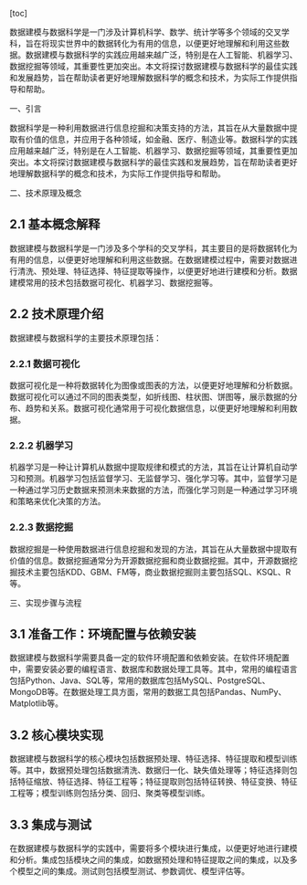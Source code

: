 
[toc]                    
                
                
数据建模与数据科学是一门涉及计算机科学、数学、统计学等多个领域的交叉学科，旨在将现实世界中的数据转化为有用的信息，以便更好地理解和利用这些数据。数据建模与数据科学的实践应用越来越广泛，特别是在人工智能、机器学习、数据挖掘等领域，其重要性更加突出。本文将探讨数据建模与数据科学的最佳实践和发展趋势，旨在帮助读者更好地理解数据科学的概念和技术，为实际工作提供指导和帮助。

一、引言

数据科学是一种利用数据进行信息挖掘和决策支持的方法，其旨在从大量数据中提取有价值的信息，并应用于各种领域，如金融、医疗、制造业等。数据科学的实践应用越来越广泛，特别是在人工智能、机器学习、数据挖掘等领域，其重要性更加突出。本文将探讨数据建模与数据科学的最佳实践和发展趋势，旨在帮助读者更好地理解数据科学的概念和技术，为实际工作提供指导和帮助。

二、技术原理及概念

## 2.1 基本概念解释

数据建模与数据科学是一门涉及多个学科的交叉学科，其主要目的是将数据转化为有用的信息，以便更好地理解和利用这些数据。在数据建模过程中，需要对数据进行清洗、预处理、特征选择、特征提取等操作，以便更好地进行建模和分析。数据建模常用的技术包括数据可视化、机器学习、数据挖掘等。

## 2.2 技术原理介绍

数据建模与数据科学的主要技术原理包括：

### 2.2.1 数据可视化

数据可视化是一种将数据转化为图像或图表的方法，以便更好地理解和分析数据。数据可视化可以通过不同的图表类型，如折线图、柱状图、饼图等，展示数据的分布、趋势和关系。数据可视化通常用于可视化数据信息，以便更好地理解和利用数据。

### 2.2.2 机器学习

机器学习是一种让计算机从数据中提取规律和模式的方法，其旨在让计算机自动学习和预测。机器学习包括监督学习、无监督学习、强化学习等。其中，监督学习是一种通过学习历史数据来预测未来数据的方法，而强化学习则是一种通过学习环境和策略来优化决策的方法。

### 2.2.3 数据挖掘

数据挖掘是一种使用数据进行信息挖掘和发现的方法，其旨在从大量数据中提取有价值的信息。数据挖掘通常分为开源数据挖掘和商业数据挖掘。其中，开源数据挖掘技术主要包括KDD、GBM、FM等，商业数据挖掘则主要包括SQL、KSQL、R等。

三、实现步骤与流程

## 3.1 准备工作：环境配置与依赖安装

数据建模与数据科学需要具备一定的软件环境配置和依赖安装。在软件环境配置中，需要安装必要的编程语言、数据库和数据处理工具等。其中，常用的编程语言包括Python、Java、SQL等，常用的数据库包括MySQL、PostgreSQL、MongoDB等。在数据处理工具方面，常用的数据工具包括Pandas、NumPy、Matplotlib等。

## 3.2 核心模块实现

数据建模与数据科学的核心模块包括数据预处理、特征选择、特征提取和模型训练等。其中，数据预处理包括数据清洗、数据归一化、缺失值处理等；特征选择则包括特征缩放、特征选择、特征工程等；特征提取则包括特征转换、特征变换、特征工程等；模型训练则包括分类、回归、聚类等模型训练。

## 3.3 集成与测试

在数据建模与数据科学的实践中，需要将多个模块进行集成，以便更好地进行建模和分析。集成包括模块之间的集成，如数据预处理和特征提取之间的集成，以及多个模型之间的集成。测试则包括模型测试、参数调优、模型评估等。

